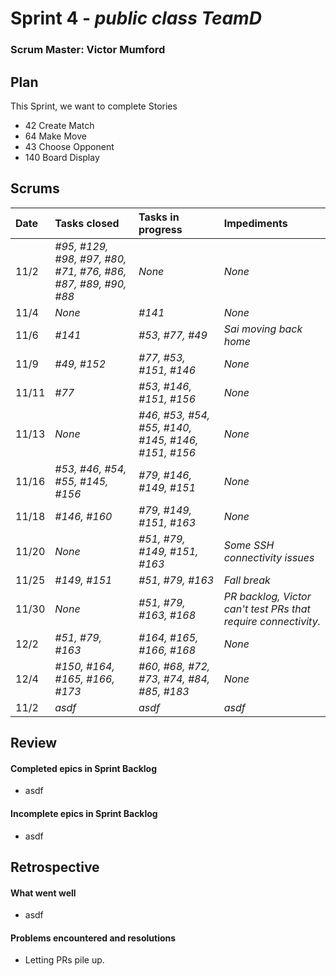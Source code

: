 # Sprint 4 - *public class TeamD*

### Scrum Master: Victor Mumford

## Plan
This Sprint, we want to complete Stories
- 42 Create Match
- 64 Make Move
- 43 Choose Opponent
- 140 Board Display

## Scrums

| Date | Tasks closed  | Tasks in progress | Impediments |
| :--- | :--- | :--- | :--- |
| 11/2 | *#95, #129, #98, #97, #80, #71, #76, #86, #87, #89, #90, #88* | *None* | *None* |
| 11/4 | *None* | *#141* | *None* |
| 11/6 | *#141* | *#53, #77, #49* | *Sai moving back home* |
| 11/9 | *#49, #152* | *#77, #53, #151, #146* | *None* |
| 11/11 | *#77* | *#53, #146, #151, #156* | *None* |
| 11/13 | *None* | *#46, #53, #54, #55, #140, #145, #146, #151, #156* | *None* |
| 11/16 | *#53, #46, #54, #55, #145, #156* | *#79, #146, #149, #151* | *None* |
| 11/18 | *#146, #160* | *#79, #149, #151, #163* | *None* |
| 11/20 | *None* | *#51, #79, #149, #151, #163* | *Some SSH connectivity issues* |
| 11/25 | *#149, #151* | *#51, #79, #163* | *Fall break* |
| 11/30 | *None* | *#51, #79, #163, #168* | *PR backlog, Victor can't test PRs that require connectivity.* |
| 12/2 | *#51, #79, #163* | *#164, #165, #166, #168* | *None* |
| 12/4 | *#150, #164, #165, #166, #173* | *#60, #68, #72, #73, #74, #84, #85, #183* | *None* |
| 11/2 | *asdf* | *asdf* | *asdf* |

## Review

#### Completed epics in Sprint Backlog
- asdf

#### Incomplete epics in Sprint Backlog
- asdf


## Retrospective

#### What went well
- asdf

#### Problems encountered and resolutions
- Letting PRs pile up. 
